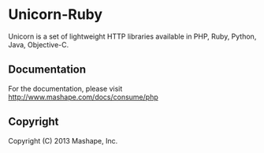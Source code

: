 Unicorn-Ruby
============================================

Unicorn is a set of lightweight HTTP libraries available in PHP, Ruby, Python, Java, Objective-C.

Documentation
-------------------

For the documentation, please visit http://www.mashape.com/docs/consume/php

Copyright
---------------

Copyright (C) 2013 Mashape, Inc.
